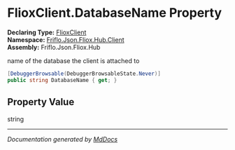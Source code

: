﻿<!--  
  <auto-generated>   
    The contents of this file were generated by a tool.  
    Changes to this file may be list if the file is regenerated  
  </auto-generated>   
-->

# FlioxClient.DatabaseName Property

**Declaring Type:** [FlioxClient](../index.md)  
**Namespace:** [Friflo.Json.Fliox.Hub.Client](../../index.md)  
**Assembly:** Friflo.Json.Fliox.Hub

 name of the database the client is attached to 

```csharp
[DebuggerBrowsable(DebuggerBrowsableState.Never)]
public string DatabaseName { get; }
```

## Property Value

string

___

*Documentation generated by [MdDocs](https://github.com/ap0llo/mddocs)*
